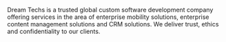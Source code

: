 Dream Techs is a trusted global custom software development company offering services in the area of enterprise mobility solutions, enterprise content management solutions and CRM solutions. We deliver trust, ethics and confidentiality to our clients.

<!---
dreamtechsio/dreamtechsio is a ✨ special ✨ repository because its `README.md` (this file) appears on your GitHub profile.
You can click the Preview link to take a look at your changes.
--->

